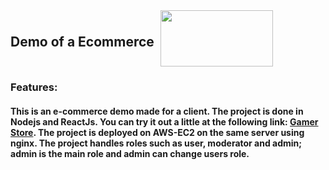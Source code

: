 <div style="display: flex; align-items: center;">
  <h2>Demo of a Ecommerce</h2>
  <img src="https://res.cloudinary.com/dptaul20s/image/upload/v1698088629/logo-wide_m9zv3b.png" width="180" height="90" style="margin-left: 10px;">
</div>

### Features:

#### This is an e-commerce demo made for a client. The project is done in Nodejs and ReactJs. You can try it out a little at the following link: [Gamer Store](https://gamerstore.nimohe.dev/ "Gamer Store"). The project is deployed on AWS-EC2 on the same server using nginx. The project handles roles such as user, moderator and admin; admin is the main role and admin can change users role.
